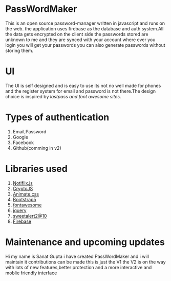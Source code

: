 # PassWordMaker
This is an open source password-manager written in javascript and runs on the web.
the application uses firebase as the database and auth system.All the data gets encrypted on the client side the passwords stored are unknown to me and
they are synced with your account where ever you login you will get your passwords you can also generate passwords without storing them.

# UI
The UI is self designed and is easy to use its not no well made for phones and the register system for email and password is not there.The design choice is
inspired by _lastpass and font awesome sites_.

# Types of authentication
1. Email,Password
2. Google
3. Facebook
4. Github(comming in v2)

# Libraries used 
1. [Notiflix.js](https://www.notiflix.com/)
2. [CryptoJS](https://cryptojs.gitbook.io/)
3. [Animate.css](https://animate.style/)
4. [Bootstrap5](https://getbootstrap.com/docs/5.0/getting-started/introduction/)
5. [fontawesome](https://fontawesome.com)
6. [jquery](https://jquery.com/)
7. [sweetalert2@10](https://sweetalert2.github.io/)
8. [Firebase](https://console.firebase.google.com/)

# Maintenance and upcoming updates
Hi my name is Sanat Gupta i have created PassWordMaker and i will maintain it contributions can be made this is just the V1 the V2 is on the way with lots of new 
features,better protection and a more interactive and moblie friendly interface
